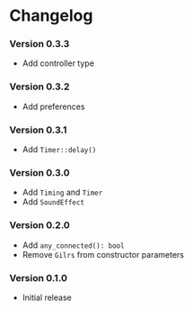 # Changelog

### Version 0.3.3
- Add controller type

### Version 0.3.2
- Add preferences

### Version 0.3.1
- Add `Timer::delay()`

### Version 0.3.0
- Add `Timing` and `Timer`
- Add `SoundEffect`

### Version 0.2.0
- Add `any_connected(): bool`
- Remove `Gilrs` from constructor parameters

### Version 0.1.0
- Initial release